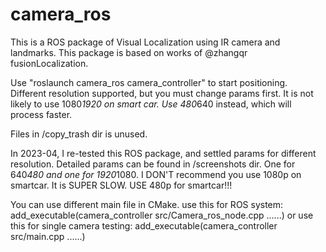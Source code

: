 # camera_ros

This is a ROS package of Visual Localization using IR camera and landmarks.
This package is based on works of @zhangqr fusionLocalization.

Use "roslaunch camera_ros camera_controller" to start positioning.
Different resolution supported, but you must change params first. 
It is not likely to use 1080*1920 on smart car. Use 480*640 instead, which will process faster.

Files in /copy_trash dir is unused.

In 2023-04, I re-tested this ROS package, and settled params for different resolution.
Detailed params can be found in /screenshots dir. One for 640*480 and one for 1920*1080.
I DON'T recommend you use 1080p on smartcar. It is SUPER SLOW.
USE 480p for smartcar!!!

You can use different main file in CMake.
use this for ROS system:
add_executable(camera_controller 
src/Camera_ros_node.cpp
......)
or use this for single camera testing:
add_executable(camera_controller 
src/main.cpp
......)